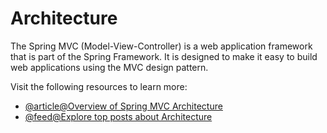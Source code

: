 # Architecture

The Spring MVC (Model-View-Controller) is a web application framework that is part of the Spring Framework. It is designed to make it easy to build web applications using the MVC design pattern.

Visit the following resources to learn more:

- [@article@Overview of Spring MVC Architecture](https://terasolunaorg.github.io/guideline/1.0.1.RELEASE/en/Overview/SpringMVCOverview.html)
- [@feed@Explore top posts about Architecture](https://app.daily.dev/tags/architecture?ref=roadmapsh)
